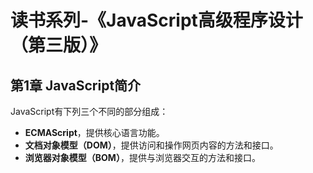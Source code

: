 # 读书系列-《JavaScript高级程序设计（第三版）》

## 第1章 JavaScript简介

JavaScript有下列三个不同的部分组成：

- **ECMAScript**，提供核心语言功能。
- **文档对象模型（DOM）**，提供访问和操作网页内容的方法和接口。
- **浏览器对象模型（BOM）**，提供与浏览器交互的方法和接口。